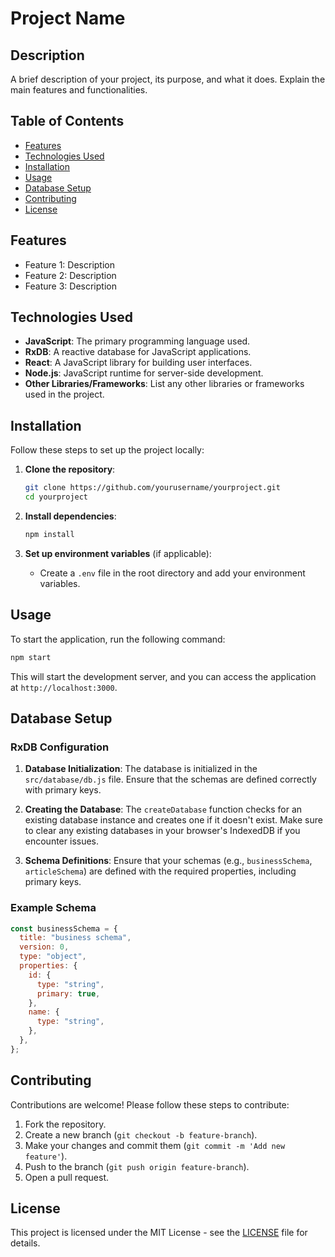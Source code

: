 # Project Name

## Description

A brief description of your project, its purpose, and what it does. Explain the main features and functionalities.

## Table of Contents

- [Features](#features)
- [Technologies Used](#technologies-used)
- [Installation](#installation)
- [Usage](#usage)
- [Database Setup](#database-setup)
- [Contributing](#contributing)
- [License](#license)

## Features

- Feature 1: Description
- Feature 2: Description
- Feature 3: Description

## Technologies Used

- **JavaScript**: The primary programming language used.
- **RxDB**: A reactive database for JavaScript applications.
- **React**: A JavaScript library for building user interfaces.
- **Node.js**: JavaScript runtime for server-side development.
- **Other Libraries/Frameworks**: List any other libraries or frameworks used in the project.

## Installation

Follow these steps to set up the project locally:

1. **Clone the repository**:
   ```bash
   git clone https://github.com/yourusername/yourproject.git
   cd yourproject
   ```

2. **Install dependencies**:
   ```bash
   npm install
   ```

3. **Set up environment variables** (if applicable):
   - Create a `.env` file in the root directory and add your environment variables.

## Usage

To start the application, run the following command:

```bash
npm start
```

This will start the development server, and you can access the application at `http://localhost:3000`.

## Database Setup

### RxDB Configuration

1. **Database Initialization**: The database is initialized in the `src/database/db.js` file. Ensure that the schemas are defined correctly with primary keys.

2. **Creating the Database**: The `createDatabase` function checks for an existing database instance and creates one if it doesn't exist. Make sure to clear any existing databases in your browser's IndexedDB if you encounter issues.

3. **Schema Definitions**: Ensure that your schemas (e.g., `businessSchema`, `articleSchema`) are defined with the required properties, including primary keys.

### Example Schema

```javascript
const businessSchema = {
  title: "business schema",
  version: 0,
  type: "object",
  properties: {
    id: {
      type: "string",
      primary: true,
    },
    name: {
      type: "string",
    },
  },
};
```

## Contributing

Contributions are welcome! Please follow these steps to contribute:

1. Fork the repository.
2. Create a new branch (`git checkout -b feature-branch`).
3. Make your changes and commit them (`git commit -m 'Add new feature'`).
4. Push to the branch (`git push origin feature-branch`).
5. Open a pull request.

## License

This project is licensed under the MIT License - see the [LICENSE](LICENSE) file for details.
